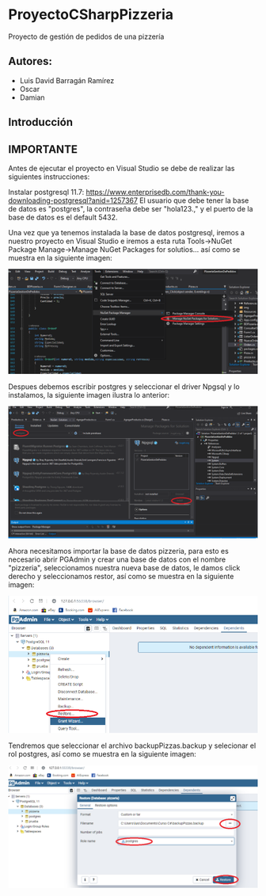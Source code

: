 # ProyectoCSharpPizzeria
Proyecto de gestión de pedidos de una pizzería

## Autores:
- Luis David Barragán Ramírez
- Oscar
- Damian

## Introducción



## IMPORTANTE

Antes de ejecutar el proyecto en Visual Studio se debe de realizar las siguientes
instrucciones:

Instalar postgresql 11.7:
	https://www.enterprisedb.com/thank-you-downloading-postgresql?anid=1257367
El usuario que debe tener la base de datos es "postgres", la contraseña debe ser "hola123.,"
 y el puerto de la base de datos es el default 5432.

Una vez que ya tenemos instalada la base de datos postgresql, iremos a nuestro proyecto
en Visual Studio e iremos a esta ruta Tools->NuGet Package Manage->Manage NuGet Packages for solutios...
 así como se muestra en la siguiente imagen:

![archivo](img/0.png  "NuGet")

Despues debemos escribir postgres y seleccionar el driver Npgsql y lo instalamos,
la siguiente imagen ilustra lo anterior:

![archivo](img/1.PNG  "NuGet2")


Ahora necesitamos importar la base de datos pizzeria, para esto
es necesario abrir PGAdmin y crear una base de datos con el nombre "pizzeria",
seleccionamos nuestra nueva base de datos, le damos click derecho y seleccionamos
restor, así como se muestra en la siguiente imagen:

![archivo](img/2.png  "BD")

Tendremos que seleccionar el archivo backupPizzas.backup y selecionar el rol postgres,
así como se muestra en la siguiente imagen:

![archivo](img/3.png  "BD2")


